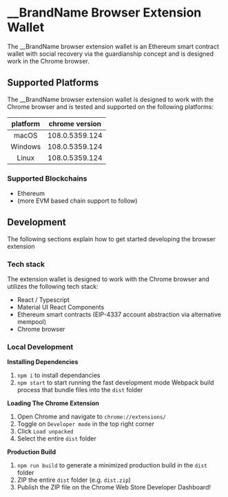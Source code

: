 # __BrandName Browser Extension Wallet

The __BrandName browser extension wallet is an Ethereum smart contract wallet with social recovery via the guardianship concept and is designed work in the Chrome browser.

## Supported Platforms

The __BrandName browser extension wallet is designed to work with the Chrome browser and is tested and supported on the following platforms:

| platform | chrome version |
| :------: | :------------: |
|  macOS   | 108.0.5359.124 |
|  Windows | 108.0.5359.124 |
|  Linux   | 108.0.5359.124 |

### Supported Blockchains

* Ethereum
* (more EVM based chain support to follow)

## Development

The following sections explain how to get started developing the browser extension

### Tech stack

The extension wallet is designed to work with the Chrome browser and utilizes the following tech stack:

* React / Typescript
* Material UI React Components
* Ethereum smart contracts (EIP-4337 account abstraction via alternative mempool)
* Chrome browser

### Local Development

**Installing Dependencies**

1. `npm i` to install dependancies
2. `npm start` to start running the fast development mode Webpack build process that bundle files into the `dist` folder

**Loading The Chrome Extension**

1. Open Chrome and navigate to `chrome://extensions/`
2. Toggle on `Developer mode` in the top right corner
3. Click `Load unpacked`
4. Select the entire `dist` folder

**Production Build**

1. `npm run build` to generate a minimized production build in the `dist` folder
2. ZIP the entire `dist` folder (e.g. `dist.zip`)
3. Publish the ZIP file on the Chrome Web Store Developer Dashboard!